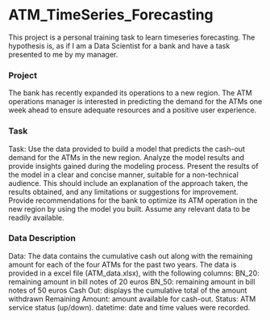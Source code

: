 # ATM_TimeSeries_Forecasting
This project is a personal training task to learn timeseries forecasting. The hypothesis is, as if I am a Data Scientist for a bank and have a task presented to me by my manager. </br>
### Project
The bank has recently expanded its operations to a new region. The ATM operations manager is interested in predicting the demand for the ATMs one week ahead to ensure adequate resources and a positive user experience.

### Task
Task:
Use the data provided to build a model that predicts the cash-out demand for the ATMs in the new region.
Analyze the model results and provide insights gained during the modeling process.
Present the results of the model in a clear and concise manner, suitable for a non-technical audience. This should include an explanation of the approach taken, the results obtained, and any limitations or suggestions for improvement.
Provide recommendations for the bank to optimize its ATM operation in the new region by using the model you built. Assume any relevant data to be readily available.

### Data Description
Data:
The data contains the cumulative cash out along with the remaining amount for each of the four ATMs for the past two years. The data is provided in a excel file (ATM_data.xlsx), with the following columns:
BN_20: remaining amount in bill notes of 20 euros
BN_50: remaining amount in bill notes of 50 euros
Cash Out: displays the cumulative total of the amount withdrawn
Remaining Amount: amount available for cash-out.
Status: ATM service status (up/down).
datetime: date and time values were recorded.
